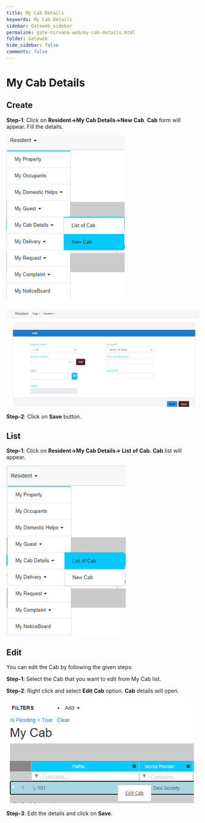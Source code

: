 ```yaml
---
title: My Cab Details
keywords: My Cab Details
sidebar: Gateweb_sidebar
permalink: gate-nirvana-web/my-cab-details.html
folder: Gateweb
hide_sidebar: false
comments: false
---
```


# My Cab Details

## Create

**Step-1**: Click on **Resident->My Cab Details->New Cab**. **Cab** form will appear. Fill the details.

![](/images/MyCabDetails-SelectMenuweb.png)

![](/images/MyCabDetails-NewCabweb.png)

**Step-2**: Click on **Save** button.


## List


**Step-1**: Click on **Resident->My Cab Details-> List of Cab**. **Cab** list will appear.

![](/images/MyCabDetails-ListofCabweb.png)


## Edit


You can edit the Cab by following the given steps:

**Step-1**: Select the Cab that you want to edit from My Cab list.

**Step-2**: Right click and select **Edit Cab** option. **Cab** details will open.
                                
![](/images/ListofMyCab-SelectMenuweb.png)

**Step-3**: Edit the details and click on **Save**.
